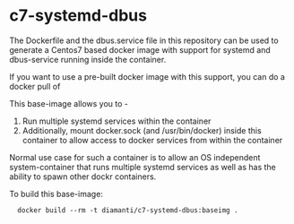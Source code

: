# c7-systemd-dbus

The Dockerfile and the dbus.service file in this repository can be used to generate a Centos7 based docker image with support for systemd and dbus-service running inside the container.

If you want to use a pre-built docker image with this support, you can do a docker pull of <TBD>

This base-image allows you to -   
1. Run multiple systemd services within the container  
2. Additionally, mount docker.sock (and /usr/bin/docker) inside this container to allow access to docker services from within the container  

Normal use case for such a container is to allow an OS independent system-container that runs multiple systemd services as well as has the ability to spawn other dockr containers.  

To build this base-image:  
```
  docker build --rm -t diamanti/c7-systemd-dbus:baseimg .

